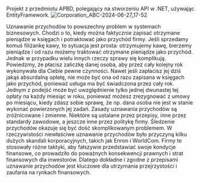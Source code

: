 Projekt z przedmiotu APBD, polegający na stworzeniu API w .NET, używając EntityFramework.
![Corporation_ABC-2024-06-27_17-52](https://github.com/compromisedusername/ABC-project/assets/100251433/118efd7d-82c6-495a-8fd2-a8ce1155adc2)


Uznawanie przychodów to powszechny problem w systemach biznesowych. Chodzi o to, kiedy można faktycznie zapisać otrzymane
pieniądze w księgach i potraktować jako przychód firmy. Jeśli sprzedamy komuś filiżankę kawy, to sytuacja jest prosta: otrzymujemy
kawę, bierzemy pieniądze i od razu możemy traktować otrzymane pieniądze jako przychód.
Jednak w przypadku wielu innych rzeczy sprawy się komplikują. Powiedzmy, że płacisz zaliczkę danej osoba, aby przez cały kolejny
rok wykonywała dla Ciebie pewne czynności. Nawet jeśli zapłacisz jej dziś jakąś absurdalną opłatę, nie może być ona od razu
zapisana w księgach jako przychód, ponieważ usługa ma być świadczona przez cały rok. Jednym z podejść może być uwzględnienie
tylko jednej dwunastej tej opłaty na każdy miesiąc w roku, ponieważ możesz zrezygnować z umowy po miesiącu, kiedy zdasz sobie
sprawę, że np. dana osoba nie jest w stanie wykonać powierzonych jej zadań.
Zasady uznawania przychodów są zróżnicowane i zmienne. Niektóre są ustalane przez przepisy, inne przez standardy zawodowe, a
jeszcze inne przez politykę firmy. Śledzenie przychodów okazuje się być dość skomplikowanym problemem.
W rzeczywistości niewłaściwe uznawanie przychodów było przyczyną kilku dużych skandali korporacyjnych, takich jak Enron i
WorldCom. Firmy te stosowały różne taktyki, aby fałszywie przedstawiać swoje kondycje finansowe, co prowadziło do poważnych
konsekwencji prawnych i strat finansowych dla inwestorów. Dlatego dokładne i zgodne z przepisami uznawanie przychodów jest
kluczowe dla utrzymania przejrzystości i zaufania na rynkach finansowych.
